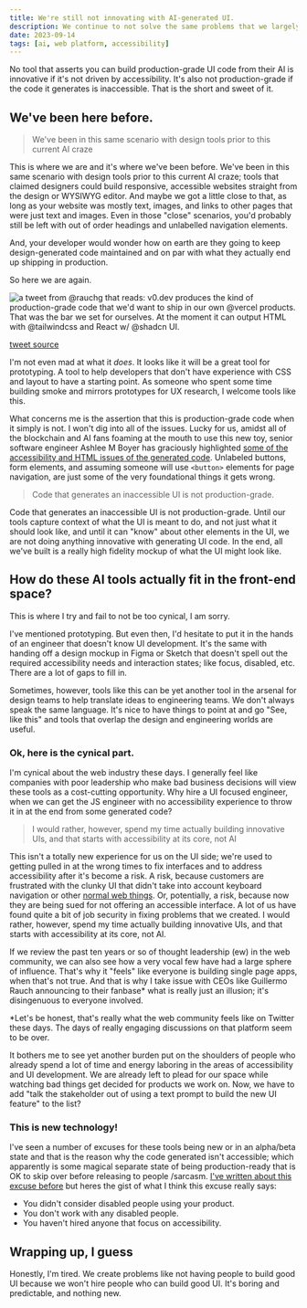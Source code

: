 ```yaml
---
title: We're still not innovating with AI-generated UI.
description: We continue to not solve the same problems that we largely conjured out of no where.
date: 2023-09-14
tags: [ai, web platform, accessibility]
---
```


No tool that asserts you can build production-grade UI code from their AI is innovative if it's not driven by accessibility. It's also not production-grade if the code it generates is inaccessible. That is the short and sweet of it. 

## We've been here before.

<blockquote class="bq bq--right" style="--offset: 2">We've been in this same scenario with design tools prior to this current AI craze</blockquote>

This is where we are and it's where we've been before. We've been in this same scenario with design tools prior to this current AI craze; tools that claimed designers could build responsive, accessible websites straight from the design or WYSIWYG editor. And maybe we got a little close to that, as long as your website was mostly text, images, and links to other pages that were just text and images. Even in those "close" scenarios, you'd probably still be left with out of order headings and unlabelled navigation elements. 

And, your developer would wonder how on earth are they going to keep design-generated code maintained and on par with what they actually end up shipping in production.

So here we are again.
<div>
<img src="/img/ai-gen-tweet.png" class="img img--center img--medium" alt="a tweet from @rauchg that reads: v0.dev produces the kind of production-grade code that we'd want to ship in our own @vercel products. That was the bar we set for ourselves. At the moment it can output HTML with @tailwindcss and React w/ @shadcn UI." />
<p class="source"><a href="https://twitter.com/rauchg/status/1702355455362912595">tweet source</a></p>
</div>

I'm not even mad at what it _does_. It looks like it will be a great tool for prototyping. A tool to help developers that don't have experience with CSS and layout to have a starting point. As someone who spent some time building smoke and mirrors prototypes for UX research, I welcome tools like this.

What concerns me is the assertion that this is production-grade code when it simply is not. I won't dig into all of the issues. Lucky for us, amidst all of the blockchain and AI fans foaming at the mouth to use this new toy, senior software engineer Ashlee M Boyer has graciously highlighted <a href="https://twitter.com/AshleeMBoyer/status/1702367107130720534">some of the accessibility and HTML issues of the generated code</a>. Unlabeled buttons, form elements, and assuming someone will use `<button>` elements for page navigation, are just some of the very foundational things it gets wrong.

<blockquote class="bq bq--right" style="--span: 1; --offset: 9">Code that generates an inaccessible UI is not production-grade.</blockquote>

Code that generates an inaccessible UI is not production-grade. Until our tools capture context of what the UI is meant to do, and not just what it should look like, and until it can "know" about other elements in the UI, we are not doing anything innovative with generating UI code. In the end, all we've built is a really high fidelity mockup of what the UI might look like.

## How do these AI tools actually fit in the front-end space?

<aside class="aside">This is where I try and fail to not be too cynical, I am sorry.</aside>

I've mentioned prototyping. But even then, I'd hesitate to put it in the hands of an engineer that doesn't know UI development. It's the same with handing off a design mockup in Figma or Sketch that doesn't spell out the required accessibility needs and interaction states; like focus, disabled, etc. There are a lot of gaps to fill in.

Sometimes, however, tools like this can be yet another tool in the arsenal for design teams to help translate ideas to engineering teams. We don't always speak the same language. It's nice to have things to point at and go "See, like this" and tools that overlap the design and engineering worlds are useful. 

### Ok, here is the cynical part.

I'm cynical about the web industry these days. I generally feel like companies with poor leadership who make bad business decisions will view these tools as a cost-cutting opportunity. Why hire a UI focused engineer, when we can get the JS engineer with no accessibility experience to throw it in at the end from some generated code?

<blockquote class="bq bq--right"> I would rather, however, spend my time actually building innovative UIs, and that starts with accessibility at its core, not AI</blockquote>

This isn't a totally new experience for us on the UI side; we're used to getting pulled in at the wrong times to fix interfaces and to address accessibility after it's become a risk. A risk, because customers are frustrated with the clunky UI that didn't take into account keyboard navigation or other <a href="https://heather-buchel.com/blog/2023/07/just-normal-web-things/">normal web things</a>. Or, potentially, a risk, because now they are being sued for not offering an accessible interface. A lot of us have found quite a bit of job security in fixing problems that we created. I would rather, however, spend my time actually building innovative UIs, and that starts with accessibility at its core, not AI.

If we review the past ten years or so of thought leadership (ew) in the web community, we can also see how a very vocal few have had a large sphere of influence. That's why it "feels" like everyone is building single page apps, when that's not true. And that is why I take issue with CEOs like Guillermo Rauch announcing to their fanbase* what is really just an illusion; it's disingenuous to everyone involved.

*Let's be honest, that's really what the web community feels like on Twitter these days. The days of really engaging discussions on that platform seem to be over.

It bothers me to see yet another burden put on the shoulders of people who already spend a lot of time and energy laboring in the areas of accessibility and UI development. We are already left to plead for our space while watching bad things get decided for products we work on. Now, we have to add "talk the stakeholder out of using a text prompt to build the new UI feature" to the list?

### This is new technology!

I've seen a number of excuses for these tools being new or in an alpha/beta state and that is the reason why the code generated isn't accessible; which apparently is some magical separate state of being production-ready that is OK to skip over before releasing to people /sarcasm. <a href="https://heather-buchel.com/blog/2023/07/crowd-sourcing-accessibility/#it-s-only-in-beta">I've written about this excuse before</a> but heres the gist of what I think this excuse really says:

- You didn't consider disabled people using your product.
- You don't work with any disabled people.
- You haven't hired anyone that focus on accessibility.

## Wrapping up, I guess

Honestly, I'm tired. We create problems like not having people to build good UI because we won't hire people who can build good UI. It's boring and predictable, and nothing new.

